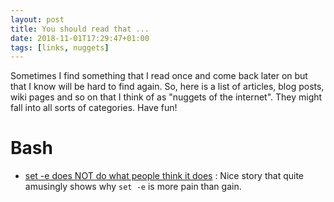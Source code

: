 ```yaml
---
layout: post
title: You should read that ...
date: 2018-11-01T17:29:47+01:00
tags: [links, nuggets]
---
```


Sometimes I find something that I read once and come back later on but that I know will be hard to find again. So, here is a list of articles, blog posts, wiki pages and so on that I think of as "nuggets of the internet". They might fall into all sorts of categories. Have fun!

# Bash

- [set -e does NOT do what people think it does](https://lists.gnu.org/archive/html/bug-bash/2017-03/msg00171.html) : Nice story that quite amusingly shows why `set -e` is more pain than gain.



